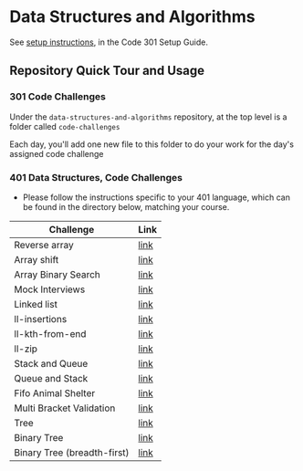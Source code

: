 # Data Structures and Algorithms

See [setup instructions](https://codefellows.github.io/setup-guide/code-301/3-code-challenges), in the Code 301 Setup Guide.

## Repository Quick Tour and Usage

### 301 Code Challenges

Under the `data-structures-and-algorithms` repository, at the top level is a folder called `code-challenges`

Each day, you'll add one new file to this folder to do your work for the day's assigned code challenge

### 401 Data Structures, Code Challenges

- Please follow the instructions specific to your 401 language, which can be found in the directory below, matching your course.

Challenge | Link
---------| ---
Reverse array | [link](https://emranaloul.github.io/data-structures-and-algorithms/javascript/code-challenges/reverse-ll)
Array shift | [link](https://emranaloul.github.io/data-structures-and-algorithms/javascript/code-challenges/array-shift)
Array Binary Search | [link](https://emranaloul.github.io/data-structures-and-algorithms/javascript/code-challenges/array-binary-search)
Mock Interviews | [link](https://emranaloul.github.io/data-structures-and-algorithms/javascript/code-challenges/Mock-Interviews)
Linked list | [link](https://emranaloul.github.io/data-structures-and-algorithms/javascript/linked-list)
ll-insertions | [link](https://emranaloul.github.io/data-structures-and-algorithms/javascript/code-challenges/Data-Structures/ll-insertions)
ll-kth-from-end | [link](https://emranaloul.github.io/data-structures-and-algorithms/javascript/code-challenges/Data-Structures/ll-kth-from-end)
ll-zip | [link](https://emranaloul.github.io/data-structures-and-algorithms/javascript/code-challenges/ll-zip)
Stack and Queue | [link](https://emranaloul.github.io/data-structures-and-algorithms/javascript/code-challenges/stack-and-queue)
Queue and Stack | [link](https://emranaloul.github.io/data-structures-and-algorithms/javascript/code-challenges/queue-with-stacks)
Fifo Animal Shelter | [link](https://emranaloul.github.io/data-structures-and-algorithms/javascript/code-challenges/fifo-animal-shelter)
Multi Bracket Validation | [link](https://emranaloul.github.io/data-structures-and-algorithms/javascript/code-challenges/multi-bracket-validation)
Tree | [link](https://emranaloul.github.io/data-structures-and-algorithms/javascript/code-challenges/tree)
Binary Tree | [link](https://emranaloul.github.io/data-structures-and-algorithms/javascript/code-challenges/binaryTree)
Binary Tree (breadth-first) | [link](https://emranaloul.github.io/data-structures-and-algorithms/javascript/code-challenges/breadth-first)









